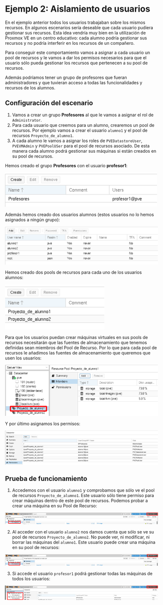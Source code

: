 # Ejemplo 2: Aislamiento de usuarios

En el ejemplo anterior todos los usuarios trabajaban sobre los mismos recursos. En algunos escenarios sería deseable que cada usuario pudiera gestionar sus recursos. Esta idea vendría muy bien en la utilización de Proxmox VE en un centro educativo: cada alumno podría gestionar sus recursos y no podría interferir en los recursos de un compañero. 

Para conseguir este comportamiento vamos a asignar a cada usuario un pool de recursos y le vamos a dar los permisos necesarios para que el usuario sólo pueda gestionar los recursos que pertenecen a su pool de recursos.

Además podríamos tener un grupo de profesores que fueran administradores y que tuvieran acceso a todas las funcionalidades y recursos de los alumnos.

## Configuración del escenario

1. Vamos a crear un grupo **Profesores** al que le vamos a asignar el rol de `Administrator`.
2. Para cada usuario que creemos para un alumno, crearemos un pool de recursos. Por ejemplo vamos a crear el usuario `alumno1` y el pool de recursos `Proyecto_de_alumno1`.
3. A cada alumno le vamos a asignar los roles de `PVEDatastoreUser`, `PVEVMAdmin` y `PVEPoolUSer` para el pool de recursos asociado. De esta manera cada alumno podrá gestionar sus máquinas si están creados en su pool de recursos.

Hemos creado el grupo **Profesores** con el usuario **profesor1**:

![usuarios](img/usuario18.png)

Además hemos creado dos usuarios alumnos (estos usuarios no lo hemos asignados a ningún grupo):

![usuarios](img/usuario19.png)

Hemos creado dos pools de recursos para cada uno de los usuarios alumnos:

![usuarios](img/usuario20.png)

Para que los usuarios puedan crear máquinas virtuales en sus pools de recursos necesitarán que las fuentes de almacenamiento que tenemos definidas sean miembros del Pool de Recurso. Por lo que para cada pool de recursos le añadimos las fuentes de almacenamiento que queremos que usen los usuarios:

![usuarios](img/usuario21.png)

Y por último asignamos los permisos:

![usuarios](img/usuario22.png)

## Prueba de funcionamiento

1. Accedemos con el usuario `alumno1` y comprobamos que sólo ve el pool de recursos `Proyecto_de_alumno1`. Este usuario sólo tiene permiso para crear máquinas dentro de este pool de recursos. Podemos probar a crear una máquina en su Pool de Recurso:

![usuarios](img/usuario23.png)

2. Al acceder con el usuario `alumno2` nos damos cuenta que sólo se ve su pool de recursos `Proyecto_de_alumno2`. No puede ver, ni modificar, ni borrar las máquinas del `alumno1`. Este usuario puede crear una máquina en su pool de recursos:

![usuarios](img/usuario24.png)

3. Si accede el usuario `profesor1` podrá gestionar todas las máquinas de todos los usuarios:

![usuarios](img/usuario25.png)